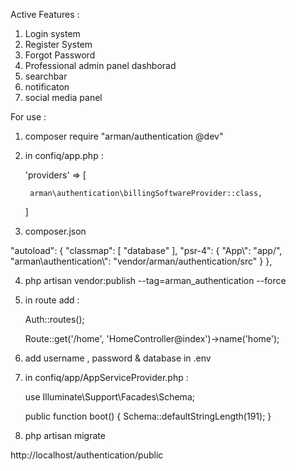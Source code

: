 Active Features :

1. Login system
2. Register System
3. Forgot Password
4. Professional admin panel dashborad
5. searchbar
6. notificaton
7. social media panel




For use :


1. composer require "arman/authentication @dev"

2. in confiq/app.php :

	'providers' => [

		arman\authentication\billingSoftwareProvider::class,

	]

3. composer.json

  "autoload": {
	"classmap": [
		"database"
	],
	"psr-4": {
		"App\\": "app/",
		"arman\\authentication\\": "vendor/arman/authentication/src"
	}
  },


4. php artisan vendor:publish --tag=arman_authentication --force 

5. in route add :

	Auth::routes();

	Route::get('/home', 'HomeController@index')->name('home');

6. add username , password & database in .env

7. in confiq/app/AppServiceProvider.php :

	use Illuminate\Support\Facades\Schema;
	
	public function boot()
    {
       Schema::defaultStringLength(191);
    }

8. php artisan migrate

http://localhost/authentication/public
